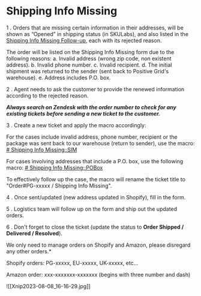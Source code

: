 # Shipping Info Missing

1 . Orders that are missing certain information in their addresses, will be shown as “Opened” in shipping status (in SKULabs), and also listed in the [Shipping Info Missing Follow-up](https://docs.google.com/spreadsheets/d/1JGEB4lF3NW7xdm78EnAu3EREmbbfI07jiRqdN3u9QWw/edit?usp=sharing), each with its rejected reason.  

The order will be listed on the Shipping Info Missing form due to the following reasons:
	a. Invalid address (wrong zip code, non existent address).
	b. Invalid phone number.
	c. Invalid recipient. 
	d. The initial shipment was returned to the sender (sent back to Positive Grid's warehouse). 
	e. Address includes P.O. box.
   
2 . Agent needs to ask the customer to provide the renewed information according to the rejected reason. 

***Always search on Zendesk with the order number to check for any existing tickets before sending a new ticket to the customer.***

3 . Create a new ticket and apply the macro accordingly:

For the cases include invalid address, phone number, recipient or the package was sent back to our warehouse (return to sender), use the macro:
 <u># Shipping Info Missing::SIM</u>

For cases involving addresses that include a P.O. box, use the following macro:
 <u># Shipping Info Missing::POBox</u>

To effectively follow up the case, the macro will rename the ticket title to "Order#PG-xxxxx / Shipping Info Missing".
   
4 . Once sent/updated (new address updated in Shopify), fill in the form.  
   
5 . Logistics team will follow up on the form and ship out the updated orders.

6 . Don't forget to close the ticket (update the status to **Order Shipped / Delivered / Resolved**). 



We only need to manage orders on Shopify and Amazon, please disregard any other orders.*

Shopify orders: PG-xxxxx, EU-xxxxx, UK-xxxxx, etc...

Amazon order: xxx-xxxxxxx-xxxxxxx 
(begins with three number and dash)


![[Xnip2023-08-08_16-16-29.jpg]]